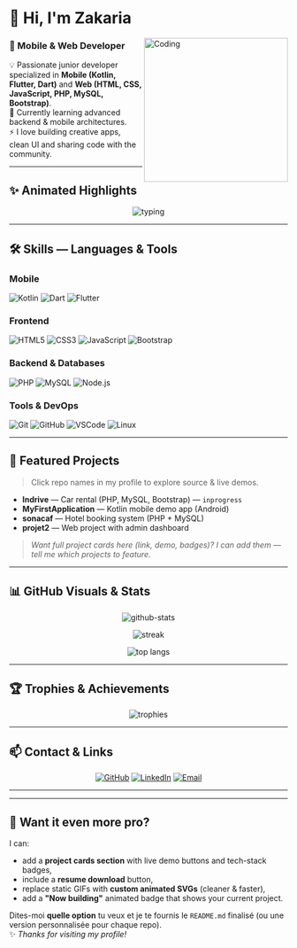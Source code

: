 # 👋 Hi, I'm Zakaria

<img align="right" alt="Coding" width="260" src="https://media.giphy.com/media/qgQUggAC3Pfv687qPC/giphy.gif">

### 🚀 Mobile & Web Developer  
💡 Passionate junior developer specialized in **Mobile (Kotlin, Flutter, Dart)** and **Web (HTML, CSS, JavaScript, PHP, MySQL, Bootstrap)**.  
🌱 Currently learning advanced backend & mobile architectures.  
⚡ I love building creative apps, clean UI and sharing code with the community.

---

## ✨ Animated Highlights

<p align="center">
  <img src="https://readme-typing-svg.herokuapp.com?font=Fira+Code&size=22&color=FFFFFF&center=true&vCenter=true&width=600&height=40&lines=Mobile+Developer+%7C+Full+Stack+%7C+Open+to+Collab" alt="typing">
</p>


---

## 🛠️ Skills — Languages & Tools

### Mobile
<p>
  <img alt="Kotlin" src="https://img.shields.io/badge/Kotlin-0095D5?style=for-the-badge&logo=kotlin&logoColor=white"/>
  <img alt="Dart" src="https://img.shields.io/badge/Dart-0175C2?style=for-the-badge&logo=dart&logoColor=white"/>
  <img alt="Flutter" src="https://img.shields.io/badge/Flutter-02569B?style=for-the-badge&logo=flutter&logoColor=white"/>
</p>

### Frontend
<p>
  <img alt="HTML5" src="https://img.shields.io/badge/HTML5-E34F26?style=for-the-badge&logo=html5&logoColor=white"/>
  <img alt="CSS3" src="https://img.shields.io/badge/CSS3-1572B6?style=for-the-badge&logo=css3&logoColor=white"/>
  <img alt="JavaScript" src="https://img.shields.io/badge/JavaScript-F7DF1E?style=for-the-badge&logo=javascript&logoColor=black"/>
  <img alt="Bootstrap" src="https://img.shields.io/badge/Bootstrap-7952B3?style=for-the-badge&logo=bootstrap&logoColor=white"/>
</p>

### Backend & Databases
<p>
  <img alt="PHP" src="https://img.shields.io/badge/PHP-777BB4?style=for-the-badge&logo=php&logoColor=white"/>
  <img alt="MySQL" src="https://img.shields.io/badge/MySQL-4479A1?style=for-the-badge&logo=mysql&logoColor=white"/>
  <img alt="Node.js" src="https://img.shields.io/badge/Node.js-339933?style=for-the-badge&logo=node.js&logoColor=white"/>
</p>

### Tools & DevOps
<p>
  <img alt="Git" src="https://img.shields.io/badge/Git-F05032?style=for-the-badge&logo=git&logoColor=white"/>
  <img alt="GitHub" src="https://img.shields.io/badge/GitHub-181717?style=for-the-badge&logo=github&logoColor=white"/>
  <img alt="VSCode" src="https://img.shields.io/badge/VSCode-0078D7?style=for-the-badge&logo=visual-studio-code&logoColor=white"/>
  <img alt="Linux" src="https://img.shields.io/badge/Linux-FCC624?style=for-the-badge&logo=linux&logoColor=black"/>
</p>

---

## 📂 Featured Projects
> Click repo names in my profile to explore source & live demos.

- **Indrive** — Car rental (PHP, MySQL, Bootstrap) — `inprogress`  
- **MyFirstApplication** — Kotlin mobile demo app (Android)  
- **sonacaf** — Hotel booking system (PHP + MySQL)  
- **projet2** — Web project with admin dashboard

> _Want full project cards here (link, demo, badges)? I can add them — tell me which projects to feature._

---

## 📊 GitHub Visuals & Stats

<p align="center">
  <img src="https://github-readme-stats.vercel.app/api?username=EL-IREJ-Zakaria&show_icons=true&theme=radical&count_private=true" alt="github-stats" />
</p>

<p align="center">
  <img src="https://github-readme-streak-stats.herokuapp.com/?user=EL-IREJ-Zakaria&theme=radical" alt="streak" />
</p>

<p align="center">
  <img src="https://github-readme-stats.vercel.app/api/top-langs/?username=EL-IREJ-Zakaria&layout=compact&theme=radical" alt="top langs" />
</p>

---

## 🏆 Trophies & Achievements

<p align="center">
  <img src="https://github-profile-trophy.vercel.app/?username=EL-IREJ-Zakaria&theme=dracula&no-frame=true&row=1&column=6" alt="trophies" />
</p>

---

## 📫 Contact & Links

<p align="center">
  <a href="https://github.com/EL-IREJ-Zakaria"><img alt="GitHub" src="https://img.shields.io/badge/GitHub-181717?style=for-the-badge&logo=github&logoColor=white"/></a>
  <a href="https://www.linkedin.com/"><img alt="LinkedIn" src="https://img.shields.io/badge/LinkedIn-0A66C2?style=for-the-badge&logo=linkedin&logoColor=white"/></a>
  <a href="mailto:your-email@example.com"><img alt="Email" src="https://img.shields.io/badge/Email-D14836?style=for-the-badge&logo=gmail&logoColor=white"/></a>
</p>

---



---

## 🔧 Want it even more pro?
I can:
- add a **project cards section** with live demo buttons and tech-stack badges,
- include a **resume download** button,
- replace static GIFs with **custom animated SVGs** (cleaner & faster),
- add a **"Now building"** animated badge that shows your current project.

Dites-moi **quelle option** tu veux et je te fournis le `README.md` finalisé (ou une version personnalisée pour chaque repo).  
✨ _Thanks for visiting my profile!_

